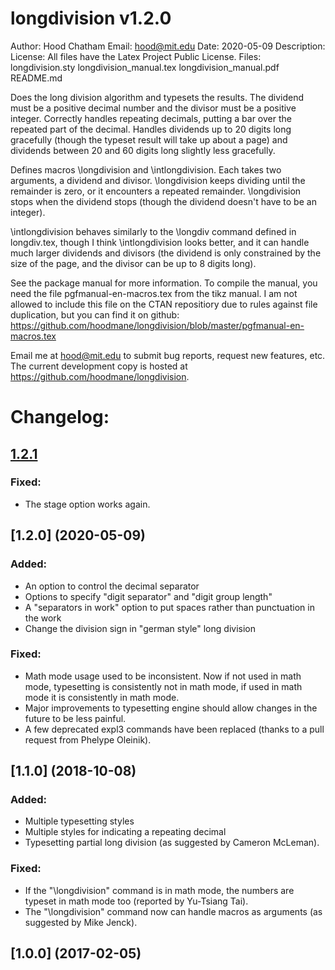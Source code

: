 longdivision v1.2.0
========================
Author: Hood Chatham
Email: hood@mit.edu
Date: 2020-05-09
Description: 
License: All files have the Latex Project Public License.
Files:
    longdivision.sty
    longdivision_manual.tex
    longdivision_manual.pdf
    README.md


Does the long division algorithm and typesets the results. The dividend must 
be a positive decimal number and the divisor must be a positive integer. 
Correctly handles repeating decimals, putting a bar over the repeated part of 
the decimal. Handles dividends up to 20 digits long gracefully (though the 
typeset result will take up about a page) and dividends between 20 and 60 
digits long slightly less gracefully. 

Defines macros \longdivision and \intlongdivision. Each takes two arguments, 
a dividend and divisor. \longdivision keeps dividing until the remainder is 
zero, or it encounters a repeated remainder. \longdivision stops when the 
dividend stops (though the dividend doesn't have to be an integer). 

\intlongdivision behaves similarly to the \longdiv command defined in 
longdiv.tex, though I think \intlongdivision looks better, and it can handle 
much larger dividends and divisors (the dividend is only constrained by the 
size of the page, and the divisor can be up to 8 digits long). 

See the package manual for more information. To compile the manual, you need 
the file pgfmanual-en-macros.tex from the tikz manual. I am not allowed to
include this file on the CTAN repositiory due to rules against file duplication,
but you can find it on github: 
https://github.com/hoodmane/longdivision/blob/master/pgfmanual-en-macros.tex

Email me at hood@mit.edu to submit bug reports, request new features, etc. 
The current development copy is hosted at https://github.com/hoodmane/longdivision. 


Changelog:
==========
## [1.2.1](2021-07-17)
### Fixed:
- The stage option works again.

## [1.2.0] (2020-05-09)
### Added:
- An option to control the decimal separator
- Options to specify "digit separator" and "digit group length"
- A "separators in work" option to put spaces rather than punctuation in the work
- Change the division sign in "german style" long division

### Fixed:
- Math mode usage used to be inconsistent. Now if not used in math mode, 
  typesetting is consistently not in math mode, if used in math mode it is 
  consistently in math mode.
- Major improvements to typesetting engine should allow changes in the future to be less painful.
- A few deprecated expl3 commands have been replaced (thanks to a pull request from Phelype Oleinik).


## [1.1.0] (2018-10-08)
### Added:
- Multiple typesetting styles
- Multiple styles for indicating a repeating decimal
- Typesetting partial long division (as suggested by Cameron McLeman).

### Fixed:
- If the "\longdivision" command is in math mode, the numbers are typeset in math mode too (reported by Yu-Tsiang Tai).
- The "\longdivision" command now can handle macros as arguments (as suggested by Mike Jenck).


## [1.0.0] (2017-02-05)

